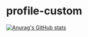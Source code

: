 # profile-custom

[![Anurag's GitHub stats](https://github-readme-stats.vercel.app/api?username=victormanuelrequena)](https://github.com/victormanuelrequena/profile-custom)
